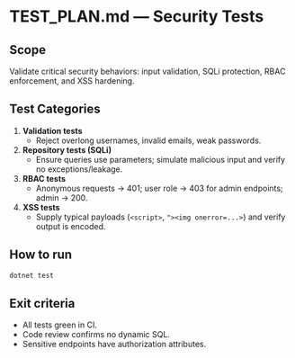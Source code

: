 # TEST_PLAN.md — Security Tests

## Scope
Validate critical security behaviors: input validation, SQLi protection, RBAC enforcement, and XSS hardening.

## Test Categories
1. **Validation tests**
   - Reject overlong usernames, invalid emails, weak passwords.
2. **Repository tests (SQLi)**
   - Ensure queries use parameters; simulate malicious input and verify no exceptions/leakage.
3. **RBAC tests**
   - Anonymous requests → 401; user role → 403 for admin endpoints; admin → 200.
4. **XSS tests**
   - Supply typical payloads (`<script>`, `"><img onerror=...>`) and verify output is encoded.

## How to run
```bash
dotnet test
```

## Exit criteria
- All tests green in CI.
- Code review confirms no dynamic SQL.
- Sensitive endpoints have authorization attributes.
